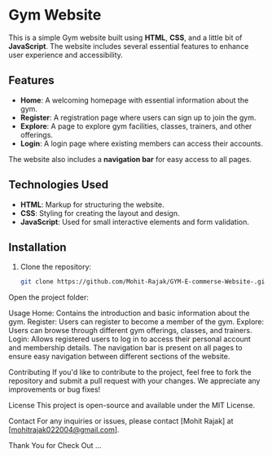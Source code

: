 # Gym Website

This is a simple Gym website built using **HTML**, **CSS**, and a little bit of **JavaScript**. The website includes several essential features to enhance user experience and accessibility.

## Features

- **Home**: A welcoming homepage with essential information about the gym.
- **Register**: A registration page where users can sign up to join the gym.
- **Explore**: A page to explore gym facilities, classes, trainers, and other offerings.
- **Login**: A login page where existing members can access their accounts.

The website also includes a **navigation bar** for easy access to all pages.

## Technologies Used

- **HTML**: Markup for structuring the website.
- **CSS**: Styling for creating the layout and design.
- **JavaScript**: Used for small interactive elements and form validation.

## Installation

1. Clone the repository:

   ```bash
   git clone https://github.com/Mohit-Rajak/GYM-E-commerse-Website-.git
Open the project folder:




Usage
Home: Contains the introduction and basic information about the gym.
Register: Users can register to become a member of the gym.
Explore: Users can browse through different gym offerings, classes, and trainers.
Login: Allows registered users to log in to access their personal account and membership details.
The navigation bar is present on all pages to ensure easy navigation between different sections of the website.

Contributing
If you'd like to contribute to the project, feel free to fork the repository and submit a pull request with your changes. We appreciate any improvements or bug fixes!

License
This project is open-source and available under the MIT License.

Contact
For any inquiries or issues, please contact [Mohit Rajak] at [mohitrajak022004@gmail.com].



Thank You for Check Out ... 